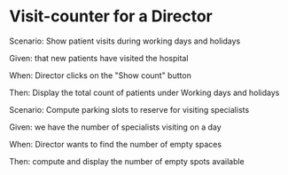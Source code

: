 # Visit-counter for a Director

Scenario: Show patient visits during working days and holidays

  Given: that new patients have visited the hospital
  
  When: Director clicks on the "Show count" button
  
  Then: Display the total count of patients under Working days and holidays

Scenario: Compute parking slots to reserve for visiting specialists

  Given: we have the number of specialists visiting on a day
  
  When: Director wants to find the number of empty spaces
  
  Then: compute and display the number of empty spots available
